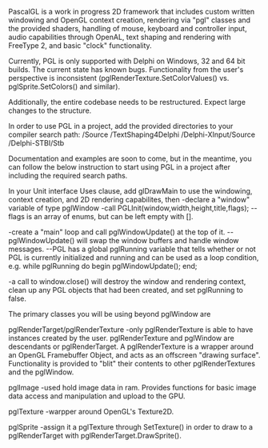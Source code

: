 PascalGL is a work in progress 2D framework that includes custom written windowing and OpenGL context creation, rendering via "pgl" classes and the provided shaders, handling of mouse, keyboard and controller input, audio capabilities through OpenAL, text shaping and rendering with FreeType 2, and basic "clock" functionality.

Currently, PGL is only supported with Delphi on Windows, 32 and 64 bit builds.
The current state has known bugs. Functionality from the user's perspective is inconsistent (pglRenderTexture.SetColorValues() vs. pglSprite.SetColors() and similar).

Additionally, the entire codebase needs to be restructured. Expect large changes to the structure.

In order to use PGL in a project, add the provided directories to your compiler search path:
/Source
/TextShaping4Delphi
/Delphi-XInput/Source
/Delphi-STBI/Stb

Documentation and examples are soon to come, but in the meantime, you can follow the below instruction to start using PGL in a project after including the required search paths.

In your Unit interface Uses clause, add glDrawMain to use the windowing, context creation, and 2D rendering capabilites, then
-declare a "window" variable of type pglWindow
-call PGLInit(window,width,height,title,flags);
--flags is an array of enums, but can be left empty with [].

-create a "main" loop and call pglWindowUpdate() at the top of it.
--pglWindowUpdate() will swap the window buffers and handle window messages.
--PGL has a global pglRunning variable that tells whether or not PGL is currently initialized and running and can be used as a loop condition, e.g.
	while pglRunning do begin
	    pglWindowUpdate();
	end;

-a call to window.close() will destroy the window and rendering context, clean up any PGL objects that had been created, and set pglRunning to false.

The primary classes you will be using beyond pglWindow are

pglRenderTarget/pglRenderTexture
-only pglRenderTexture is able to have instances created by the user. pglRenderTexture and pglWindow are descendants or pglRenderTarget. A pglRenderTexture is a wrapper around an OpenGL Framebuffer Object, and acts as an offscreen "drawing surface". Functionality is provided to "blit" their contents to other pglRenderTextures and the pglWindow.

pglImage
-used hold image data in ram. Provides functions for basic image data access and manipulation and upload to the GPU.

pglTexture
-warpper around OpenGL's Texture2D.

pglSprite
-assign it a pglTexture through SetTexture() in order to draw to a pglRenderTarget with pglRenderTarget.DrawSprite().
	

 
